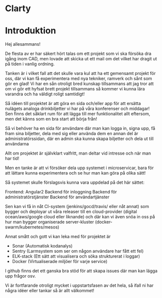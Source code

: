 # Clarty
# Introduktion
Hej allesammans!

De flesta av er har säkert hört talas om ett projekt som vi ska försöka dra igång inom CAD, men lovade att skicka ut ett mail om det vilket har dragit ut på tiden i vanlig ordning.

Tanken är i vilket fall att det skulle vara kul att ha ett gemensamt projekt för oss, där vi kan få experimentera med nya tekniker, ramverk och sånt som gör en glad! Vi har en sån otroligt bred kunskap tillsammans att jag tror att om vi gör ett hyfsat brett projekt tillsammans så kommer vi kunna lära varandra och ha väldigt roligt samtidigt!

Så idéen till projektet är att göra en sida och/eller app för att ersätta nulägets analoga drinkbiljetter vi har på våra konferenser och middagar! Sen finns det såklart rum för att lägga till mer funktionalitet allt eftersom, men det känns som en bra start att börja från!

Så vi behöver ha en sida för användare där man kan logga in, signa upp, få fram sina biljetter, dela med sig eller använda dem
en annan del är administratörssidan, där en admin ska kunna skapa biljetter och dela ut till användarna

Allt om projektet är självklart valfritt, man deltar vid intresse och när man har tid!

Men en tanke är att vi försöker dela upp systemet i microservicar, bara för att lättare kunna experimentera och se hur man kan göra på olika sätt!

Så systemet skulle förslagsvis kunna vara uppdelad på det här sättet:

Frontend: Angular2
Backend för inloggning
Backend för administratörstjänster
Backend för användartjänster

Sen kan vi få in nåt CI-system (jenkins/gocd/travis/ eller nåt annat) som bygger och deployar ut våra releaser till en cloud-provider (digital ocean/aws/google cloud eller liknande) och där kan vi även snöa in oss på hur man bygger organiserade server-kluster (docker-swarm/kubernetes/mesos)

Annat smått och gott vi kan leka med för projektet är
* Sonar      (Automatisk kodanalys)
* Sentry     (Larmsystem som ser om någon användare har fått ett fel)
* ELK-stack (Ett sätt att visualisera och söka strukturerat i loggar)
* Docker     (Virtualiserade miljöer för varje service)

I github finns det ett ganska bra stöd för att skapa issues där man kan lägga upp frågor osv.

Vi är fortfarande otroligt mycket i uppstartsfasen av det hela, så ifall ni har några idéer eller tankar så är allt välkommet!

